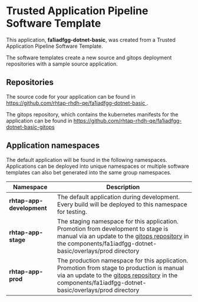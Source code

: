 # Trusted Application Pipeline Software Template

This application, **fa1iadfgg-dotnet-basic**, was created from a Trusted Application Pipeline Software Template.

The software templates create a new source and gitops deployment repositories with a sample source application. 

## Repositories

The source code for your application can be found in [https://github.com/rhtap-rhdh-qe/fa1iadfgg-dotnet-basic ](https://github.com/rhtap-rhdh-qe/fa1iadfgg-dotnet-basic ).
 
The gitops repository, which contains the kubernetes manifests for the application can be found in 
[https://github.com/rhtap-rhdh-qe/fa1iadfgg-dotnet-basic-gitops ](https://github.com/rhtap-rhdh-qe/fa1iadfgg-dotnet-basic-gitops ) 

## Application namespaces 

The default application will be found in the following namespaces. Applications can be deployed into unique namespaces or multiple software templates can also bet generated into the same group namespaces.  

|  Namespace   |  Description   |  
| -------- | -------- |   
| **rhtap-app-development** | The default application during development. Every build will be deployed to this namespace for testing. | 
| **rhtap-app-stage** | The staging namespace for this application. Promotion from development to stage is manual via an update to the [gitops repository](https://github.com/rhtap-rhdh-qe/fa1iadfgg-dotnet-basic-gitops ) in the components/fa1iadfgg-dotnet-basic/overlays/prod directory |  
| **rhtap-app-prod** | The production namespace for this application. Promotion from stage to production is manual via an update to the [gitops repository](https://github.com/rhtap-rhdh-qe/fa1iadfgg-dotnet-basic-gitops ) in the components/fa1iadfgg-dotnet-basic/overlays/prod directory | 